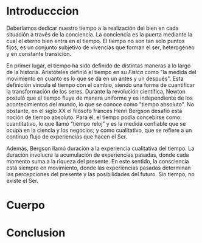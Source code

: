 # Introducccion

Deberíamos dedicar nuestro tiempo a la realización del bien en cada situación a través de la conciencia. La conciencia es la puerta mediante la cual el eterno bien entra en el tiempo. El tiempo no son tan solo puntos fijos, es un conjunto subjetivo de vivencias que forman el ser, heterogéneo y en constante transición.

En primer lugar, el tiempo ha sido definido de distintas maneras a lo largo de la historia. Aristóteles definió el tiempo en su _Física_ como "la medida del movimiento en cuanto es lo que se da en un antes y un después". Esta definición vincula el tiempo con el cambio, siendo una forma de cuantificar la transformación de los seres. Durante la revolución científica, Newton postuló que el tiempo fluye de manera uniforme y es independiente de los acontecimientos del mundo, lo que se conoce como "tiempo absoluto". No obstante, en el siglo XX el filósofo francés Henri Bergson desafió esta noción de tiempo absoluto. Para él, el tiempo podía concebirse como: cuantitativo, lo que llamó “tiempo reloj” y es la medida confiable que se ocupa en la ciencia y los negocios; y como cualitativo, que se refiere a un continuo flujo de experiencias que hacen el Ser. 

Además, Bergson llamó duración a la experiencia cualitativa del tiempo. La duración involucra la acumulación de experiencias pasadas, donde cada momento suma a la riqueza del presente. En este sentido, la consciencia está siempre en movimiento, donde las experiencias pasadas determinan las percepciones del presente y las posibilidades del futuro. Sin tiempo, no existe el Ser.





# Cuerpo

# Conclusion
